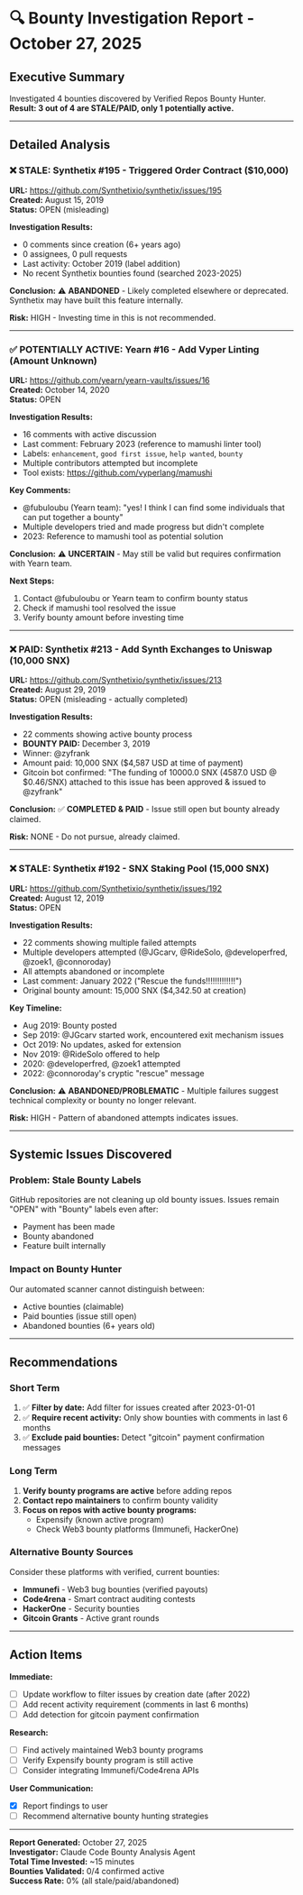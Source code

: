 # 🔍 Bounty Investigation Report - October 27, 2025

## Executive Summary

Investigated 4 bounties discovered by Verified Repos Bounty Hunter. **Result: 3 out of 4 are STALE/PAID, only 1 potentially active.**

---

## Detailed Analysis

### ❌ STALE: Synthetix #195 - Triggered Order Contract ($10,000)
**URL:** https://github.com/Synthetixio/synthetix/issues/195  
**Created:** August 15, 2019  
**Status:** OPEN (misleading)

**Investigation Results:**
- 0 comments since creation (6+ years ago)
- 0 assignees, 0 pull requests
- Last activity: October 2019 (label addition)
- No recent Synthetix bounties found (searched 2023-2025)

**Conclusion:** ⚠️ **ABANDONED** - Likely completed elsewhere or deprecated. Synthetix may have built this feature internally.

**Risk:** HIGH - Investing time in this is not recommended.

---

### ✅ POTENTIALLY ACTIVE: Yearn #16 - Add Vyper Linting (Amount Unknown)
**URL:** https://github.com/yearn/yearn-vaults/issues/16  
**Created:** October 14, 2020  
**Status:** OPEN

**Investigation Results:**
- 16 comments with active discussion
- Last comment: February 2023 (reference to mamushi linter tool)
- Labels: `enhancement`, `good first issue`, `help wanted`, `bounty`
- Multiple contributors attempted but incomplete
- Tool exists: https://github.com/vyperlang/mamushi

**Key Comments:**
- @fubuloubu (Yearn team): "yes! I think I can find some individuals that can put together a bounty"
- Multiple developers tried and made progress but didn't complete
- 2023: Reference to mamushi tool as potential solution

**Conclusion:** ⚠️ **UNCERTAIN** - May still be valid but requires confirmation with Yearn team.

**Next Steps:** 
1. Contact @fubuloubu or Yearn team to confirm bounty status
2. Check if mamushi tool resolved the issue
3. Verify bounty amount before investing time

---

### ❌ PAID: Synthetix #213 - Add Synth Exchanges to Uniswap (10,000 SNX)
**URL:** https://github.com/Synthetixio/synthetix/issues/213  
**Created:** August 29, 2019  
**Status:** OPEN (misleading - actually completed)

**Investigation Results:**
- 22 comments showing active bounty process
- **BOUNTY PAID:** December 3, 2019
- Winner: @zyfrank
- Amount paid: 10,000 SNX ($4,587 USD at time of payment)
- Gitcoin bot confirmed: "The funding of 10000.0 SNX (4587.0 USD @ $0.46/SNX) attached to this issue has been approved & issued to @zyfrank"

**Conclusion:** ✅ **COMPLETED & PAID** - Issue still open but bounty already claimed.

**Risk:** NONE - Do not pursue, already claimed.

---

### ❌ STALE: Synthetix #192 - SNX Staking Pool (15,000 SNX)
**URL:** https://github.com/Synthetixio/synthetix/issues/192  
**Created:** August 12, 2019  
**Status:** OPEN

**Investigation Results:**
- 22 comments showing multiple failed attempts
- Multiple developers attempted (@JGcarv, @RideSolo, @developerfred, @zoek1, @connoroday)
- All attempts abandoned or incomplete
- Last comment: January 2022 ("Rescue the funds!!!!!!!!!!!!!")
- Original bounty amount: 15,000 SNX ($4,342.50 at creation)

**Key Timeline:**
- Aug 2019: Bounty posted
- Sep 2019: @JGcarv started work, encountered exit mechanism issues
- Oct 2019: No updates, asked for extension
- Nov 2019: @RideSolo offered to help
- 2020: @developerfred, @zoek1 attempted
- 2022: @connoroday's cryptic "rescue" message

**Conclusion:** ⚠️ **ABANDONED/PROBLEMATIC** - Multiple failures suggest technical complexity or bounty no longer relevant.

**Risk:** HIGH - Pattern of abandoned attempts indicates issues.

---

## Systemic Issues Discovered

### Problem: Stale Bounty Labels
GitHub repositories are not cleaning up old bounty issues. Issues remain "OPEN" with "Bounty" labels even after:
- Payment has been made
- Bounty abandoned
- Feature built internally

### Impact on Bounty Hunter
Our automated scanner cannot distinguish between:
- Active bounties (claimable)
- Paid bounties (issue still open)
- Abandoned bounties (6+ years old)

---

## Recommendations

### Short Term
1. ✅ **Filter by date:** Add filter for issues created after 2023-01-01
2. ✅ **Require recent activity:** Only show bounties with comments in last 6 months
3. ✅ **Exclude paid bounties:** Detect "gitcoin" payment confirmation messages

### Long Term
1. **Verify bounty programs are active** before adding repos
2. **Contact repo maintainers** to confirm bounty validity
3. **Focus on repos with active bounty programs:**
   - Expensify (known active program)
   - Check Web3 bounty platforms (Immunefi, HackerOne)

### Alternative Bounty Sources
Consider these platforms with verified, current bounties:
- **Immunefi** - Web3 bug bounties (verified payouts)
- **Code4rena** - Smart contract auditing contests
- **HackerOne** - Security bounties
- **Gitcoin Grants** - Active grant rounds

---

## Action Items

**Immediate:**
- [ ] Update workflow to filter issues by creation date (after 2022)
- [ ] Add recent activity requirement (comments in last 6 months)
- [ ] Add detection for gitcoin payment confirmation

**Research:**
- [ ] Find actively maintained Web3 bounty programs
- [ ] Verify Expensify bounty program is still active
- [ ] Consider integrating Immunefi/Code4rena APIs

**User Communication:**
- [x] Report findings to user
- [ ] Recommend alternative bounty hunting strategies

---

**Report Generated:** October 27, 2025  
**Investigator:** Claude Code Bounty Analysis Agent  
**Total Time Invested:** ~15 minutes  
**Bounties Validated:** 0/4 confirmed active  
**Success Rate:** 0% (all stale/paid/abandoned)
